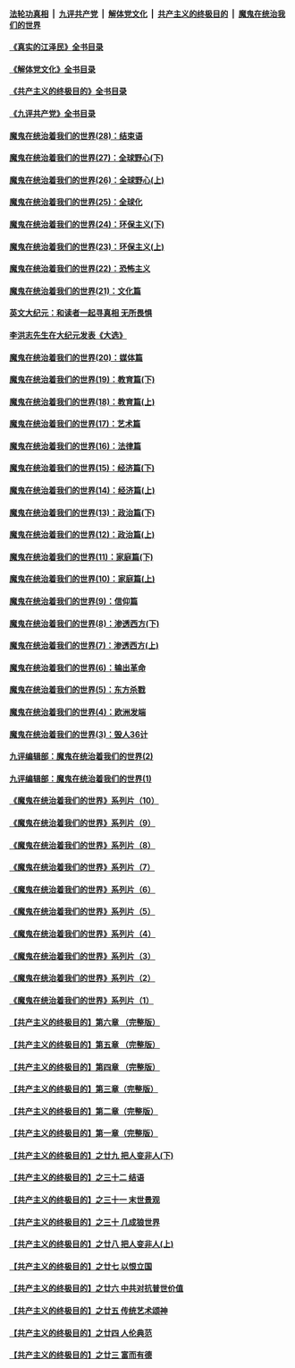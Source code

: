 ####  [法轮功真相](../../../../basic/blob/master/README.md?t=07290232) &nbsp;|&nbsp; [九评共产党](../../../../9ping.md/blob/master/README.md?t=07290232) &nbsp;|&nbsp; [解体党文化](../../../../jtdwh.md/blob/master/README.md?t=07290232)  &nbsp;|&nbsp; [共产主义的终极目的](../../../../gczydzjmd.md/blob/master/README.md?t=07290232) &nbsp;|&nbsp; [魔鬼在统治我们的世界](../../../../mgztzwmdsj.md/blob/master/README.md?t=07290232) 

#### [《真实的江泽民》全书目录](../pages/nsc422/n13721399.md?t=07290232) 

#### [《解体党文化》全书目录](../pages/nsc422/n13721157.md?t=07290232) 

#### [《共产主义的终极目的》全书目录](../pages/nsc422/n13721048.md?t=07290232) 

#### [《九评共产党》全书目录](../pages/nsc422/n13708085.md?t=07290232) 

#### [魔鬼在统治着我们的世界(28)：结束语](../pages/nsc422/n10936246.md?t=07290232) 

#### [魔鬼在统治着我们的世界(27)：全球野心(下)](../pages/nsc422/n10928319.md?t=07290232) 

#### [魔鬼在统治着我们的世界(26)：全球野心(上)](../pages/nsc422/n10900318.md?t=07290232) 

#### [魔鬼在统治着我们的世界(25)：全球化](../pages/nsc422/n10788205.md?t=07290232) 

#### [魔鬼在统治着我们的世界(24)：环保主义(下)](../pages/nsc422/n10695307.md?t=07290232) 

#### [魔鬼在统治着我们的世界(23)：环保主义(上)](../pages/nsc422/n10688613.md?t=07290232) 

#### [魔鬼在统治着我们的世界(22)：恐怖主义](../pages/nsc422/n10614727.md?t=07290232) 

#### [魔鬼在统治着我们的世界(21)：文化篇](../pages/nsc422/n10597706.md?t=07290232) 

#### [英文大纪元：和读者一起寻真相 无所畏惧](../pages/nsc422/n12542027.md?t=07290232) 

#### [李洪志先生在大纪元发表《大选》](../pages/nsc422/n12534746.md?t=07290232) 

#### [魔鬼在统治着我们的世界(20)：媒体篇](../pages/nsc422/n10586579.md?t=07290232) 

#### [魔鬼在统治着我们的世界(19)：教育篇(下)](../pages/nsc422/n10564808.md?t=07290232) 

#### [魔鬼在统治着我们的世界(18)：教育篇(上)](../pages/nsc422/n10526970.md?t=07290232) 

#### [魔鬼在统治着我们的世界(17)：艺术篇](../pages/nsc422/n10499093.md?t=07290232) 

#### [魔鬼在统治着我们的世界(16)：法律篇](../pages/nsc422/n10485969.md?t=07290232) 

#### [魔鬼在统治着我们的世界(15)：经济篇(下)](../pages/nsc422/n10469975.md?t=07290232) 

#### [魔鬼在统治着我们的世界(14)：经济篇(上)](../pages/nsc422/n10457370.md?t=07290232) 

#### [魔鬼在统治着我们的世界(13)：政治篇(下)](../pages/nsc422/n10448270.md?t=07290232) 

#### [魔鬼在统治着我们的世界(12)：政治篇(上)](../pages/nsc422/n10444576.md?t=07290232) 

#### [魔鬼在统治着我们的世界(11)：家庭篇(下)](../pages/nsc422/n10440961.md?t=07290232) 

#### [魔鬼在统治着我们的世界(10)：家庭篇(上)](../pages/nsc422/n10435448.md?t=07290232) 

#### [魔鬼在统治着我们的世界(9)：信仰篇](../pages/nsc422/n10432159.md?t=07290232) 

#### [魔鬼在统治着我们的世界(8)：渗透西方(下)](../pages/nsc422/n10429603.md?t=07290232) 

#### [魔鬼在统治着我们的世界(7)：渗透西方(上)](../pages/nsc422/n10426013.md?t=07290232) 

#### [魔鬼在统治着我们的世界(6)：输出革命](../pages/nsc422/n10421536.md?t=07290232) 

#### [魔鬼在统治着我们的世界(5)：东方杀戮](../pages/nsc422/n10417707.md?t=07290232) 

#### [魔鬼在统治着我们的世界(4)：欧洲发端](../pages/nsc422/n10414890.md?t=07290232) 

#### [魔鬼在统治着我们的世界(3)：毁人36计](../pages/nsc422/n10411583.md?t=07290232) 

#### [九评编辑部：魔鬼在统治着我们的世界(2)](../pages/nsc422/n10410036.md?t=07290232) 

#### [九评编辑部：魔鬼在统治着我们的世界(1)](../pages/nsc422/n10406825.md?t=07290232) 

#### [《魔鬼在统治着我们的世界》系列片（10）](../pages/nsc422/n12292670.md?t=07290232) 

#### [《魔鬼在统治着我们的世界》系列片（9）](../pages/nsc422/n12290859.md?t=07290232) 

#### [《魔鬼在统治着我们的世界》系列片（8）](../pages/nsc422/n12287445.md?t=07290232) 

#### [《魔鬼在统治着我们的世界》系列片（7）](../pages/nsc422/n12283425.md?t=07290232) 

#### [《魔鬼在统治着我们的世界》系列片（6）](../pages/nsc422/n12282314.md?t=07290232) 

#### [《魔鬼在统治着我们的世界》系列片（5）](../pages/nsc422/n12281419.md?t=07290232) 

#### [《魔鬼在统治着我们的世界》系列片（4）](../pages/nsc422/n12274024.md?t=07290232) 

#### [《魔鬼在统治着我们的世界》系列片（3）](../pages/nsc422/n12271322.md?t=07290232) 

#### [《魔鬼在统治着我们的世界》系列片（2）](../pages/nsc422/n12269049.md?t=07290232) 

#### [《魔鬼在统治着我们的世界》系列片（1）](../pages/nsc422/n12267575.md?t=07290232) 

#### [【共产主义的终极目的】第六章 （完整版）](../pages/nsc422/n11428913.md?t=07290232) 

#### [【共产主义的终极目的】第五章 （完整版）](../pages/nsc422/n11428912.md?t=07290232) 

#### [【共产主义的终极目的】第四章 （完整版）](../pages/nsc422/n11428907.md?t=07290232) 

#### [【共产主义的终极目的】第三章（完整版）](../pages/nsc422/n11428848.md?t=07290232) 

#### [【共产主义的终极目的】第二章（完整版）](../pages/nsc422/n11428831.md?t=07290232) 

#### [【共产主义的终极目的】第一章（完整版）](../pages/nsc422/n11417651.md?t=07290232) 

#### [【共产主义的终极目的】之廿九 把人变非人(下)](../pages/nsc422/n11344140.md?t=07290232) 

#### [【共产主义的终极目的】之三十二 结语](../pages/nsc422/n11360535.md?t=07290232) 

#### [【共产主义的终极目的】之三十一 末世景观](../pages/nsc422/n11351129.md?t=07290232) 

#### [【共产主义的终极目的】之三十 几成狼世界](../pages/nsc422/n11348280.md?t=07290232) 

#### [【共产主义的终极目的】之廿八 把人变非人(上)](../pages/nsc422/n11340492.md?t=07290232) 

#### [【共产主义的终极目的】之廿七 以恨立国](../pages/nsc422/n11336944.md?t=07290232) 

#### [【共产主义的终极目的】之廿六 中共对抗普世价值](../pages/nsc422/n11324785.md?t=07290232) 

#### [【共产主义的终极目的】之廿五 传统艺术颂神](../pages/nsc422/n11296396.md?t=07290232) 

#### [【共产主义的终极目的】之廿四 人伦典范](../pages/nsc422/n11296397.md?t=07290232) 

#### [【共产主义的终极目的】之廿三 富而有德](../pages/nsc422/n11283598.md?t=07290232) 

